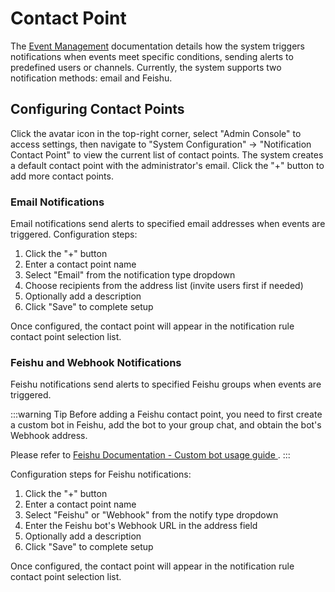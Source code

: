 # Contact Point

The [Event Management](../05-basic/07-event-management.md) documentation details how the system triggers notifications when events meet specific conditions, sending alerts to predefined users or channels. Currently, the system supports two notification methods: email and Feishu.

## Configuring Contact Points
Click the avatar icon in the top-right corner, select "Admin Console" to access settings, then navigate to "System Configuration" → "Notification Contact Point" to view the current list of contact points. The system creates a default contact point with the administrator's email. Click the "+" button to add more contact points.

### Email Notifications

Email notifications send alerts to specified email addresses when events are triggered. 
Configuration steps:

1. Click the "+" button
2. Enter a contact point name
3. Select "Email" from the notification type dropdown
4. Choose recipients from the address list (invite users first if needed)
5. Optionally add a description
6. Click "Save" to complete setup

Once configured, the contact point will appear in the notification rule contact point selection list.

### Feishu and Webhook Notifications

Feishu notifications send alerts to specified Feishu groups when events are triggered.

:::warning Tip
Before adding a Feishu contact point, you need to first create a custom bot in Feishu, add the bot to your group chat, and obtain the bot's Webhook address.

Please refer to [Feishu Documentation - Custom bot usage guide
](https://open.feishu.cn/document/client-docs/bot-v3/add-custom-bot?lang=en-US).
:::

Configuration steps for Feishu notifications:

1. Click the "+" button
2. Enter a contact point name
3. Select "Feishu" or "Webhook" from the notify type dropdown
4. Enter the Feishu bot's Webhook URL in the address field
5. Optionally add a description
6. Click "Save" to complete setup

Once configured, the contact point will appear in the notification rule contact point selection list.